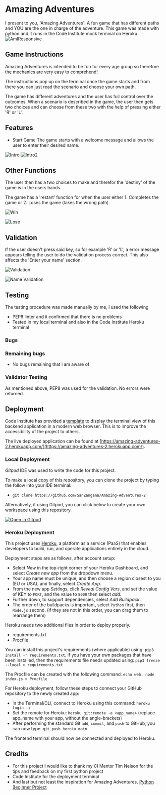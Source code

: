 # Amazing Adventures

I present to you, 'Amazing Adventures'! A fun game that has different paths and YOU are the one in charge of the adventure. This game was made with python and it runs in the Code Institute mock terminal on Heroku
![AmIResponsive](documents//amiresponsive_python.png)

## Game Instructions

Amazing Adventures is intended to be fun for every age group so therefore the mechanics are very easy to comprehend!

The instructions pop up on the terminal once the game starts and from there you can just read the scenario and choose your own path.

The game has different adventures and the user has full control over the outcomes. When a scenario is described in the game, the user then gets two choices and can choose from these two with the help of pressing either 'R' or 'L'.

## Features
- Start Game
The game starts with a welcome message and allows the user to enter their desired name. 

![Intro](documents//aa2-main.png)
![Intro2](documents//aa2-name.png)

## Other Functions 

The user then has a two choices to make and therefor the 'destiny' of the game is in the users hands.

The game has a 'restart' function for when the user either 1. Completes the game or 2. Loses the game (takes the wrong path).

![Win](documents//aa2-win.png)

![Lose](documents//aa2-lose.png)

## Validation

If the user doesn't press said key, so for example 'R' or 'L', a error message appears telling the user to do the validation process correct.
This also affects the 'Enter your name' section.

![Validation](documents//aa2-validation.png)

![Name Validation](documents//aa2-validation2.png)

## Testing

The testing procedure was made manually by me, I used the following 
- PEP8 linter and it confirmed that there is no problems
- Tested in my local terminal and also in the Code Institute Heroku terminal

### Bugs

### Remaining bugs
- No bugs remaining that I am aware of

### Validator Testing
As mentioned above, PEP8 was used for the validation. No errors were returned.
## Deployment

Code Institute has provided a [template](https://github.com/Code-Institute-Org/python-essentials-template) to display the terminal view of this backend application in a modern web browser. This is to improve the accessibility of the project to others.

The live deployed application can be found at [https://amazing-adventures-2.herokuapp.com/](https://amazing-adventures-2.herokuapp.com/).

### Local Deployment

*Gitpod* IDE was used to write the code for this project.

To make a local copy of this repository, you can clone the project by typing the follow into your IDE terminal:
- `git clone https://github.com/SanZangana/Amazing-Adventures-2`

Alternatively, if using Gitpod, you can click below to create your own workspace using this repository.

[![Open in Gitpod](https://gitpod.io/button/open-in-gitpod.svg)](https://gitpod.io/#https://github.com/SanZangana/Amazing-Adventure-2)

### Heroku Deployment

This project uses [Heroku](https://www.heroku.com), a platform as a service (PaaS) that enables developers to build, run, and operate applications entirely in the cloud.

Deployment steps are as follows, after account setup:

- Select *New* in the top-right corner of your Heroku Dashboard, and select *Create new app* from the dropdown menu.
- Your app name must be unique, and then choose a region closest to you (EU or USA), and finally, select *Create App*.
- From the new app *Settings*, click *Reveal Config Vars*, and set the value of KEY to `PORT`, and the value to `8000` then select *add*.
- Further down, to support dependencies, select *Add Buildpack*.
- The order of the buildpacks is important, select `Python` first, then `Node.js` second. (if they are not in this order, you can drag them to rearrange them)

Heroku needs two additional files in order to deploy properly.
- requirements.txt
- Procfile

You can install this project's requirements (where applicable) using: `pip3 install -r requirements.txt`. If you have your own packages that have been installed, then the requirements file needs updated using: `pip3 freeze --local > requirements.txt`

The Procfile can be created with the following command: `echo web: node index.js > Procfile`

For Heroku deployment, follow these steps to connect your GitHub repository to the newly created app:

- In the Terminal/CLI, connect to Heroku using this command: `heroku login -i`
- Set the remote for Heroku: `heroku git:remote -a <app_name>` (replace app_name with your app, without the angle-brackets)
- After performing the standard Git `add`, `commit`, and `push` to GitHub, you can now type: `git push heroku main`

The frontend terminal should now be connected and deployed to Heroku.
## Credits
- For this project I would like to thank my CI Mentor Tim Nelson for the tips and feedback on my first python project
- Code Institute for the deployment terminal
- And last but not least the inspiration for Amazing Adventures. [Python Beginner Project](https://www.youtube.com/watch?v=DLn3jOsNRVE&t=4106s&ab_channel=TechWithTim)